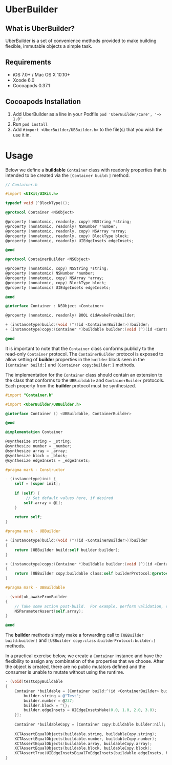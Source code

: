 UberBuilder
=====

What is UberBuilder?
--------------
UberBuilder is a set of convenience methods provided to make building flexible, immutable objects a simple task.

## Requirements

- iOS 7.0+ / Mac OS X 10.10+
- Xcode 6.0
- Cocoapods 0.37.1

## Cocoapods Installation

1. Add UberBuilder as a line in your Podfile `pod 'UberBuilder/Core', '~> 1.0'`
2. Run `pod install`
3. Add `#import <UberBuilder/UBBuilder.h>` to the file(s) that you wish the use it in.

# Usage

Below we define a **buildable** `Container` class with readonly properties that is intended to be created via the `[Container build:]` method.

```objective-c
// Container.h

#import <UIKit/UIKit.h>

typedef void (^BlockType)();

@protocol Container <NSObject>

@property (nonatomic, readonly, copy) NSString *string;
@property (nonatomic, readonly) NSNumber *number;
@property (nonatomic, readonly, copy) NSArray *array;
@property (nonatomic, readonly, copy) BlockType block;
@property (nonatomic, readonly) UIEdgeInsets edgeInsets;

@end

@protocol ContainerBuilder <NSObject>

@property (nonatomic, copy) NSString *string;
@property (nonatomic) NSNumber *number;
@property (nonatomic, copy) NSArray *array;
@property (nonatomic, copy) BlockType block;
@property (nonatomic) UIEdgeInsets edgeInsets;

@end

@interface Container : NSObject <Container>

@property (nonatomic, readonly) BOOL didAwakeFromBuilder;

+ (instancetype)build:(void (^)(id <ContainerBuilder>))builder;
+ (instancetype)copy:(Container *)buildable builder:(void (^)(id <ContainerBuilder>))builder;

@end
```
It is important to note that the `Container` class conforms publicly to the read-only `Container` protocol.  The `ContainerBuilder` protocol is exposed to allow setting of **builder** properties in the `builder` block seen in the `[Container build:]` and `[Container copy:builder:]` methods.

The implementation for the `Container` class should contain an extension to the class that conforms to the `UBBuildable` and `ContainerBuilder` protocols.  Each property from the **builder** protocol must be synthesized.

```objective-c
#import "Container.h"

#import <UberBuilder/UBBuilder.h>

@interface Container () <UBBuildable, ContainerBuilder>

@end

@implementation Container

@synthesize string = _string;
@synthesize number = _number;
@synthesize array = _array;
@synthesize block = _block;
@synthesize edgeInsets = _edgeInsets;

#pragma mark - Constructor

- (instancetype)init {
    self = [super init];
    
    if (self) {
    	 // Set default values here, if desired
        self.array = @[];
    }
    
    return self;
}

#pragma mark - UBBuilder

+ (instancetype)build:(void (^)(id <ContainerBuilder>))builder
{
    return [UBBuilder build:self builder:builder];
}

+ (instancetype)copy:(Container *)buildable builder:(void (^)(id <ContainerBuilder>))builder
{
    return [UBBuilder copy:buildable class:self builderProtocol:@protocol(ContainerBuilder) builder:builder];
}

#pragma mark - UBBuildable

- (void)ub_awakeFromBuilder
{
    // Take some action post-build.  For example, perform validation, ensure required parameters are set, etc...
    NSParameterAssert(self.array);
}

@end
```
The **builder** methods simply make a forwarding call to `[UBBuilder build:builder]` and `[UBBuilder copy:class:builderProtocol:builder:]` methods.

In a practical exercise below, we create a `Container` instance and have the flexibility to assign any combination of the properties that we choose.  After the object is created, there are no public mutators defined and the consumer is unable to mutate without using the runtime.

```objective-c
- (void)testCopyBuildable
{
    Container *buildable = [Container build:^(id <ContainerBuilder> builder) {
        builder.string = @"Test";
        builder.number = @237;
        builder.block = ^{};
        builder.edgeInsets = UIEdgeInsetsMake(0.0, 1.0, 2.0, 3.0);
    }];
    
    Container *buildableCopy = [Container copy:buildable builder:nil];
    
    XCTAssertEqualObjects(buildable.string, buildableCopy.string);
    XCTAssertEqualObjects(buildable.number, buildableCopy.number);
    XCTAssertEqualObjects(buildable.array, buildableCopy.array);
    XCTAssertEqualObjects(buildable.block, buildableCopy.block);
    XCTAssertTrue(UIEdgeInsetsEqualToEdgeInsets(buildable.edgeInsets, buildableCopy.edgeInsets));
}
```